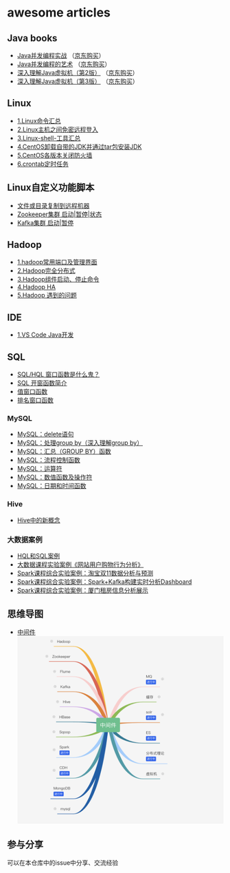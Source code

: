 # awesome articles

## Java books  

- [Java并发编程实战](https://book.douban.com/subject/10484692/) （[京东购买](https://union-click.jd.com/jdc?e=&p=AyIGZRhaFAURAlEYWxYyEgZdGFgWBhM3EUQDS10iXhBeGlcJDBkNXg9JHU4YDk5ER1xOGRNLGEEcVV8BXURFUFdfC0RVU1JRUy1OVxUDGgRWGF8UMhJAUlgFTlZiZQNpCFVLQXwpUjpJGFQLWStaJQETB1QSXRIFGgZlK1sSMkBpja3tzaejG4Gx1MCKhTdUK1sRBBoDXRlYFAoQAlQrXBULIlwLWA0dAyI3ZRhrJTISN1YrGXtWFQFTHQ8VAEcHVEteFFJFD1EfD0JQFwBRTw8cBEADVCtZFAMWDg%3D%3D)）
- [Java并发编程的艺术](https://book.douban.com/subject/26591326/) （[京东购买](https://union-click.jd.com/jdc?e=&p=AyIGZRhaFAURAlEYWxYyEAZVE1IRAho3EUQDS10iXhBeGlcJDBkNXg9JHU4YDk5ER1xOGRNLGEEcVV8BXURFUFdfC0RVU1JRUy1OVxcDEg9cH1sdMkd0AnMrc2lKZyp9L0NmE2cQEjNUZGILWStaJQETB1QSXRIFGgZlK1sSMkBpja3tzaejG4Gx1MCKhTdUK1sRBBoDXRlbEQIQBl0rXBULIlwLWA0dAyI3ZRhrJTISN1YrGXtQFQABHFMdAEUCURpeE1EQVAJIUxELRg5TTlgRCkEOUStZFAMWDg%3D%3D)）
- [深入理解Java虚拟机（第2版）](https://book.douban.com/subject/24722612/) （[京东购买](https://union-click.jd.com/jdc?e=&p=AyIGZRhaFAURAlEYWxYyEgdWH1gTBBs3EUQDS10iXhBeGlcJDBkNXg9JHU4YDk5ER1xOGRNLGEEcVV8BXURFUFdfC0RVU1JRUy1OVxUCEQNWHV0cMkcDV3AcURhBZE9lK0cBFw4qXj5tY0QLWStaJQETB1QSXRIFGgZlK1sSMkBpja3tzaejG4Gx1MCKhTdUK1sRBBoDXRlaEwYSBVcrXBULIlwLWA0dAyI3ZRhrJTISN1YrGXtRRgdcE19BUhsEVBpeHAAXDl1JDxEFRwEASw9AABNUXCtZFAMWDg%3D%3D)）
- [深入理解Java虚拟机（第3版）](https://book.douban.com/subject/34907497/) （[京东购买](https://union-click.jd.com/jdc?e=&p=AyIGZRprFQEVBlMYUx0yVlgNRQQlW1dCFFlQCxxKQgFHREkdSVJKSQVJHFRXFk9FUlpGQUpLCVBaTFhbXQtWVmpSWRtYEgMUBF0Ta016ZFRVSAVtZxNhLBwbHEd1eFdHOEMOHjdUK1gUAhMOUxxcHQMiN1Uca0NsEgZUGloUBxMDVitaJQIWDlEcWB0CFw9dGVslBRIOZUAFVlQaBmUraxYyIjdVK1glQHxVB0kLE1USB1VOCRUHRgJcEgwTVRdUAB5ZQQFBD1ROWCUAEwZREg%3D%3D)）

## Linux  

- [1.Linux命令汇总](Linux/1.Linux命令汇总.md)
- [2.Linux主机之间免密远程登入](Linux/2.Linux主机之间免密远程登入.md)
- [3.Linux-shell-工具汇总](Linux/3.Linux-shell-工具汇总.md)
- [4.CentOS卸载自带的JDK并通过tar包安装JDK](Linux/4.CentOS卸载自带的JDK并通过tar包安装JDK.md)
- [5.CentOS各版本关闭防火墙](Linux/5.CentOS各版本关闭防火墙.md)
- [6.crontab定时任务](Linux/6.crontab定时任务.md)

## Linux自定义功能脚本

- [文件或目录复制到远程机器](https://github.com/jast90/awesome-books/issues/5#issuecomment-601547323)
- [Zookeeper集群 启动|暂停|状态](https://github.com/jast90/awesome-books/issues/5#issuecomment-608341496)
- [Kafka集群 启动|暂停](https://github.com/jast90/awesome-books/issues/5#issuecomment-608398815)

## Hadoop

- [1.hadoop常用端口及管理界面](https://github.com/jast90/awesome-books/issues/10)
- [2.Hadoop完全分布式](https://github.com/jast90/awesome-books/issues/11)
- [3.Hadoop组件启动、停止命令](https://github.com/jast90/awesome-books/issues/12)
- [4.Hadoop HA](https://github.com/jast90/awesome-books/issues/14)
- [5.Hadoop 遇到的问题](https://github.com/jast90/awesome-books/issues/16)

## IDE  

- [1.VS Code Java开发](https://github.com/jast90/awesome-books/issues/15)

## SQL

- [SQL/HQL 窗口函数是什么鬼？](https://github.com/jast90/awesome-books/issues/27#issue-595545747)
- [SQL 开窗函数简介](https://github.com/jast90/awesome-books/issues/27#issuecomment-610837684)
- [值窗口函数](https://github.com/jast90/awesome-books/issues/27#issuecomment-611848265)
- [排名窗口函数](https://github.com/jast90/awesome-books/issues/27#issuecomment-611854304)

### MySQL

- [MySQL：delete语句](https://github.com/jast90/leetcode/issues/1)
- [MySQL：处理group by（深入理解group by）](https://github.com/jast90/leetcode/issues/2)
- [MySQL：汇总（GROUP BY）函数](https://github.com/jast90/leetcode/issues/3)
- [MySQL：流程控制函数](https://github.com/jast90/leetcode/issues/4)
- [MySQL：运算符](https://github.com/jast90/leetcode/issues/5)
- [MySQL：数值函数及操作符](https://github.com/jast90/leetcode/issues/6)
- [MySQL：日期和时间函数](https://github.com/jast90/leetcode/issues/7)

### Hive

- [Hive中的新概念](https://github.com/jast90/awesome-books/issues/30)

### 大数据案例

- [HQL和SQL案例](https://github.com/jast90/awesome-books/issues/29)
- [大数据课程实验案例《网站用户购物行为分析》](http://dblab.xmu.edu.cn/post/7499/)
- [Spark课程综合实验案例：淘宝双11数据分析与预测](http://dblab.xmu.edu.cn/post/8116/)
- [Spark课程综合实验案例：Spark+Kafka构建实时分析Dashboard](http://dblab.xmu.edu.cn/post/8274/)
- [Spark课程综合实验案例：厦门租房信息分析展示](http://dblab.xmu.edu.cn/blog/2307/)

## 思维导图

- [中间件](https://www.processon.com/view/link/5e636046e4b06578661a8f5d#map)
![中间件思维导图](image/middleware.png)

## 参与分享  

可以在本仓库中的issue中分享、交流经验 
